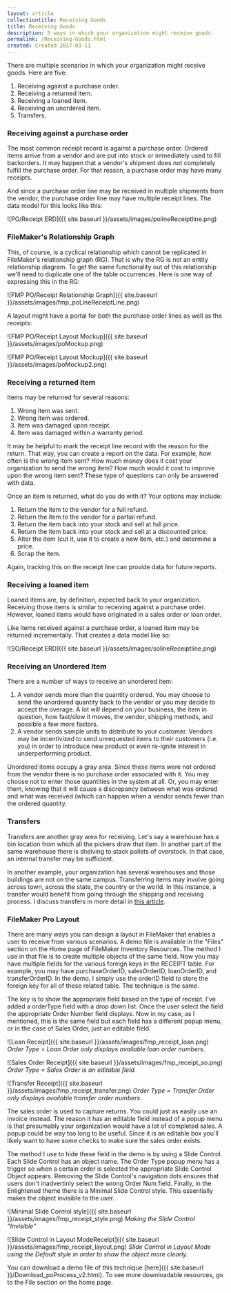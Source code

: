 ```yaml
---
layout: article
collectiontitle: Receiving Goods
title: Receiving Goods
description: 5 ways in which your organization might receive goods.
permalink: /Receiving-Goods.html
created: Created 2017-03-11
---
```

There are multiple scenarios in which your organization might receive goods.  Here are five:

1. Receiving against a purchase order.
2. Receiving a returned item.
3. Receiving a loaned item.
4. Receiving an unordered item.
5. Transfers.

### Receiving against a purchase order

The most common receipt record is against a purchase order.  Ordered items arrive from a vendor and are put into stock or immediately used to fill backorders.  It may happen that a vendor's shipment does not completely fulfill the purchase order.  For that reason, a purchase order may have many receipts.

And since a purchase order line may be received in multiple shipments from the vendor, the purchase order line may have multiple receipt lines.  The data model for this looks like this:

![PO/Receipt ERD]({{ site.baseurl }}/assets/images/polineReceiptline.png)

### FileMaker's Relationship Graph

This, of course, is a cyclical relationship which cannot be replicated in FileMaker's relationship graph (RG).  That is why the RG is not an entity relationship diagram.  To get the same functionality out of this relationship we'll need to duplicate one of the table occurrences.  Here is one way of expressing this in the RG:

![FMP PO/Receipt Relationship Graph]({{ site.baseurl }}/assets/images/fmp_poLineReceiptLine.png)

A layout might have a portal for both the purchase order lines as well as the receipts:

![FMP PO/Receipt Layout Mockup]({{ site.baseurl }}/assets/images/poMockup.png)

![FMP PO/Receipt Layout Mockup]({{ site.baseurl }}/assets/images/poMockup2.png)

### Receiving a returned item

Items may be returned for several reasons:

1. Wrong item was sent.
2. Wrong item was ordered.
3. Item was damaged upon receipt.
4. Item was damaged within a warranty period.

It may be helpful to mark the receipt line record with the reason for the return.  That way, you can create a report on the data.  For example, how often is the wrong item sent?  How much money does it cost your organization to send the wrong item?  How much would it cost to improve upon the wrong item sent?  These type of questions can only be answered with data.

Once an item is returned, what do you do with it?  Your options may include:

1. Return the item to the vendor for a full refund.
2. Return the item to the vendor for a partial refund.
3. Return the item back into your stock and sell at full price.
4. Return the item back into your stock and sell at a discounted price.
5. Alter the item (cut it, use it to create a new item, etc.) and determine a price.
6. Scrap the item.

Again, tracking this on the receipt line can provide data for future reports.

### Receiving a loaned item

Loaned items are, by definition, expected back to your organization.  Receiving those items is similar to receiving against a purchase order.  However, loaned items would have originated in a sales order or loan order.

Like items received against a purchase order, a loaned item may be returned incrementally.  That creates a data model like so:

![SO/Receipt ERD]({{ site.baseurl }}/assets/images/solineReceiptline.png)

### Receiving an Unordered Item

There are a number of ways to receive an unordered item:

1. A vendor sends more than the quantity ordered.  You may choose to send the unordered quantity back to the vendor or you may decide to accept the overage.  A lot will depend on your business, the item in question, how fast/slow it moves, the vendor, shipping methods, and possible a few more factors.
2. A vendor sends sample units to distribute to your customer.  Vendors may be incentivized to send unrequested items to their customers (i.e. you) in order to introduce new product or even re-ignite interest in underperforming product.

Unordered items occupy a gray area. Since these items were not ordered from the vendor there is no purchase order associated with it.  You may choose not to enter those quantities in the system at all.  Or, you may enter them, knowing that it will cause a discrepancy between what was ordered and what was received (which can happen when a vendor sends fewer than the ordered quantity.

### Transfers

Transfers are another gray area for receiving.  Let's say a warehouse has a bin location from which all the pickers draw that item.  In another part of the same warehouse there is shelving to stack pallets of overstock.  In that case, an internal transfer may be sufficient.

In another example, your organization has several warehouses and those buildings are not on the same campus.  Transferring items may involve going across town, across the state, the country or the world.  In this instance, a transfer would benefit from going through the shipping and receiving process.  I discuss transfers in more detail in [this article](/Transferring-Inventory.html).

### FileMaker Pro Layout

There are many ways you can design a layout in FileMaker that enables a user to receive from various scenarios.  A demo file is available in the "Files" section on the Home page of FileMaker Inventory Resources.  The method I use in that file is to create multiple objects of the same field.  Now you may have multiple fields for the various foreign keys in the RECEIPT table.  For example, you may have purchaseOrderID, salesOrderID, loanOrderID, and transferOrderID.  In the demo, I simply use the orderID field to store the foreign key for all of these related table.  The technique is the same.

The key is to show the appropriate field based on the type of receipt.  I've added a orderType field with a drop down list.  Once the user select the field the appropriate Order Number field displays.  Now in my case, as I mentioned, this is the same field but each field has a different popup menu, or in the case of Sales Order, just an editable field.

![Loan Receipt]({{ site.baseurl }}/assets/images/fmp_receipt_loan.png) *Order Type = Loan Order only displays available loan order numbers.*

![Sales Order Receipt]({{ site.baseurl }}/assets/images/fmp_receipt_so.png) *Order Type = Sales Order is an editable field.*

![Transfer Receipt]({{ site.baseurl }}/assets/images/fmp_receipt_transfer.png) *Order Type = Transfer Order only displays available transfer order numbers.*

The sales order is used to capture returns.  You could just as easily use an invoice instead.  The reason it has an editable field instead of a popup menu is that presumably your organization would have a lot of completed sales.  A popup could be way too long to be useful.  Since it is an editable box you'll likely want to have some checks to make sure the sales order exists.

The method I use to hide these field in the demo is by using a Slide Control.  Each Slide Control has an object name.  The Order Type popup menu has a trigger so when a certain order is selected the appropriate Slide Control Object appears.  Removing the Slide Control's navigation dots ensures that users don't inadvertinly select the wrong Order Num field.  Finally, in the Enlightened theme there is a Minimal Slide Control style.  This essentially makes the object invisible to the user.

![Minimal Slide Control style]({{ site.baseurl }}/assets/images/fmp_receipt_style.png)
*Making the Slide Control "Invisible"*

![Slide Control in Layout ModeReceipt]({{ site.baseurl }}/assets/images/fmp_receipt_layout.png)
*Slide Control in Layout Mode using the Default style in order to show the object more clearly.*

You can download a demo file of this technique [here]({{ site.baseurl }}/Download_poProcess_v2.html).  To see more downloadable resources, go to the File section on the home page.
